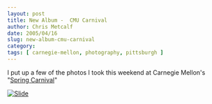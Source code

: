 ```yaml
---
layout: post
title: New Album -  CMU Carnival
author: Chris Metcalf
date: 2005/04/16
slug: new-album-cmu-carnival
category: 
tags: [ carnegie-mellon, photography, pittsburgh ]
---
```


I put up a few of the photos I took this weekend at Carnegie Mellon's "<a href="http://www.andrew.cmu.edu/org/carnival/">Spring Carnival</a>"

<a href="/photos/carnegie-mellon-carnival-2005"><img src="/albums/carnegie-mellon-carnival-2005/dsc_0003_001.sized.jpg" alt="Slide" /></a>
